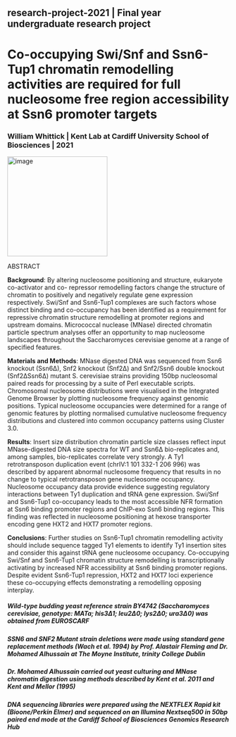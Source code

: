## research-project-2021 | Final year undergraduate research project
# Co-occupying Swi/Snf and Ssn6-Tup1 chromatin remodelling activities are required for full nucleosome free region accessibility at Ssn6 promoter targets
### William Whittick | Kent Lab at Cardiff University School of Biosciences | 2021


<img width="227" alt="image" src="https://user-images.githubusercontent.com/82673987/162563582-04193430-20f5-4569-88c4-274c999d6c68.png">

ABSTRACT

**Background**: By altering nucleosome positioning and structure, eukaryote co-activator and co- repressor remodelling factors change the structure of chromatin to positively and negatively regulate gene expression respectively. Swi/Snf and Ssn6-Tup1 complexes are such factors whose distinct binding and co-occupancy has been identified as a requirement for repressive chromatin structure remodelling at promoter regions and upstream domains. Micrococcal nuclease (MNase) directed chromatin particle spectrum analyses offer an opportunity to map nucleosome landscapes throughout the Saccharomyces cerevisiae genome at a range of specified features.

**Materials and Methods**: MNase digested DNA was sequenced from Ssn6 knockout (Ssn6∆), Snf2 knockout (Snf2∆) and Snf2/Ssn6 double knockout (Snf2∆Ssn6∆) mutant S. cerevisiae strains providing 150bp nucleosomal paired reads for processing by a suite of Perl executable scripts. Chromosomal nucleosome distributions were visualised in the Integrated Genome Browser by plotting nucleosome frequency against genomic positions. Typical nucleosome occupancies were determined for a range of genomic features by plotting normalised cumulative nucleosome frequency distributions and clustered into common occupancy patterns using Cluster 3.0.

**Results**: Insert size distribution chromatin particle size classes reflect input MNase-digested DNA size spectra for WT and Ssn6∆ bio-replicates and, among samples, bio-replicates correlate very strongly. A Ty1 retrotransposon duplication event (chrIV:1 101 332-1 206 996) was described by apparent abnormal nucleosome frequency that results in no change to typical retrotransposon gene nucleosome occupancy. Nucleosome occupancy data provide evidence suggesting regulatory interactions between Ty1 duplication and tRNA gene expression. Swi/Snf and Ssn6-Tup1 co-occupancy leads to the most accessible NFR formation at Ssn6 binding promoter regions and ChIP-exo Ssn6 binding regions. This finding was reflected in nucleosome positioning at hexose transporter encoding gene HXT2 and HXT7 promoter regions.

**Conclusions**: Further studies on Ssn6-Tup1 chromatin remodelling activity should include sequence tagged Ty1 elements to identify Ty1 insertion sites and consider this against tRNA gene nucleosome occupancy. Co-occupying Swi/Snf and Ssn6-Tup1 chromatin structure remodelling is transcriptionally activating by increased NFR accessibility at Ssn6 binding promoter regions. Despite evident Ssn6-Tup1 repression, HXT2 and HXT7 loci experience these co-occupying effects demonstrating a remodelling opposing interplay.


##### Wild-type budding yeast reference strain BY4742 (Saccharomyces cerevisiae, genotype: MATa; his3∆1; leu2∆0; lys2∆0; ura3∆0) was obtained from EUROSCARF

##### _SSN6_ and _SNF2_ Mutant strain deletions were made using standard gene replacement methods (Wach et al. 1994) by Prof. Alastair Fleming and Dr. Mohamed Alhussain at The Moyne Institute, trinity College Dublin

##### Dr. Mohamed Alhussain carried out yeast culturing and MNase chromatin digestion using methods described by Kent et al. 2011 and Kent and Mellor (1995)

##### DNA sequencing libraries were prepared using the NEXTFLEX Rapid kit (Bioone/Perkin Elmer) and sequenced on an Illumina Nextseq500 in 50bp paired end mode at the Cardiff School of Biosciences Genomics Research Hub
